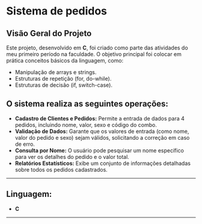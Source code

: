 # Sistema de pedidos

## Visão Geral do Projeto

Este projeto, desenvolvido em **C**, foi criado como parte das atividades do meu primeiro período na faculdade. O objetivo principal foi colocar em prática conceitos básicos da linguagem, como:
* Manipulação de arrays e strings.
* Estruturas de repetição (for, do-while).
* Estruturas de decisão (if, switch-case).

## O sistema realiza as seguintes operações:

* **Cadastro de Clientes e Pedidos:** Permite a entrada de dados para 4 pedidos, incluindo nome, valor, sexo e código do combo.
* **Validação de Dados:** Garante que os valores de entrada (como nome, valor do pedido e sexo) sejam válidos, solicitando a correção em caso de erro.
* **Consulta por Nome:** O usuário pode pesquisar um nome específico para ver os detalhes do pedido e o valor total.
* **Relatórios Estatísticos:** Exibe um conjunto de informações detalhadas sobre todos os pedidos cadastrados.
---
## Linguagem: 
* **C**
---
